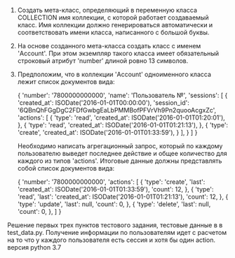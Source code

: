 ﻿1. Создать мета-класс, определяющий в переменную класса COLLECTION имя коллекции,
   с которой работает создаваемый класс. Имя коллекции должно генерироваться автоматически и
   соответствовать имени класса, написанного с большой буквы.

2. На основе созданного мета-класса создать класс с именем 'Account'. При этом экземпляр такого класса
   имеет обязательный строковый атрибут 'number' длиной ровно 13 символов.

3. Предположим, что в коллекции 'Account' одноименного класса лежит список документов вида:

    {
        'number': '7800000000000',
        'name': 'Пользователь №',
        'sessions': [
            {
                'created_at': ISODate('2016-01-01T00:00:00'),
                'session_id': '6QBnQhFGgDgC2FDfGwbgEaLbPMMBofPFVrVh9Pn2quooAcgxZc',
                'actions': [
                    {
                        'type': 'read',
                        'created_at': ISODate('2016-01-01T01:20:01'),
                    },
                    {
                        'type': 'read',
                        'created_at': ISODate('2016-01-01T01:21:13'),
                    },
                    {
                        'type': 'create',
                        'created_at': ISODate('2016-01-01T01:33:59'),
                    }
                ],
            }
        ]
    }

    Необходимо написать агрегационный запрос, который по каждому пользователю выведет последнее действие
    и общее количество для каждого из типов 'actions'. Итоговые данные должны представлять собой
    список документов вида:

    {
        'number': '7800000000000',
        'actions': [
            {
                'type': 'create',
                'last': 'created_at': ISODate('2016-01-01T01:33:59'),
                'count': 12,
            },
            {
                'type': 'read',
                'last': 'created_at': ISODate('2016-01-01T01:21:13'),
                'count': 12,
            },
            {
                'type': 'update',
                'last': null,
                'count': 0,
            },
            {
                'type': 'delete',
                'last': null,
                'count': 0,
            },
        ]
    }

Решение первых трех пунктов тестового задания, тестовые данные в в test_data.py.
Получение информации по пользователям идет с расчетом на то что у каждого пользователя есть сессия
и хотя бы один action.
версия python 3.7
